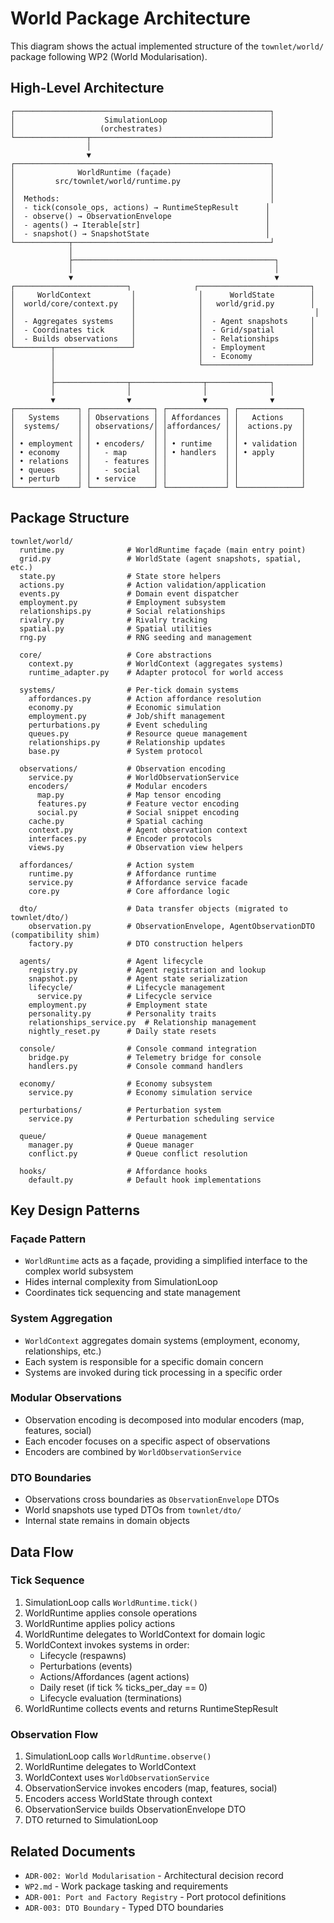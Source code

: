 # World Package Architecture

This diagram shows the actual implemented structure of the `townlet/world/` package following WP2 (World Modularisation).

## High-Level Architecture

```
┌─────────────────────────────────────────────────────────┐
│                    SimulationLoop                       │
│                   (orchestrates)                        │
└────────────────┬────────────────────────────────────────┘
                 │
                 ▼
┌─────────────────────────────────────────────────────────┐
│              WorldRuntime (façade)                      │
│         src/townlet/world/runtime.py                    │
│                                                         │
│  Methods:                                               │
│  - tick(console_ops, actions) → RuntimeStepResult      │
│  - observe() → ObservationEnvelope                     │
│  - agents() → Iterable[str]                            │
│  - snapshot() → SnapshotState                          │
└────────────┬────────────────────────────────────────────┘
             │
             ├─────────────────────────────────────────────┐
             │                                             │
             ▼                                             ▼
┌─────────────────────────┐              ┌─────────────────────────┐
│     WorldContext         │              │      WorldState        │
│  world/core/context.py   │              │   world/grid.py        │
│                          │              │                         │
│  - Aggregates systems    │              │  - Agent snapshots     │
│  - Coordinates tick      │              │  - Grid/spatial        │
│  - Builds observations   │              │  - Relationships       │
└────────┬─────────────────┘              │  - Employment          │
         │                                │  - Economy             │
         │                                └────────────────────────┘
         │
         ├────────────────┬────────────────┬──────────────┐
         │                │                │              │
         ▼                ▼                ▼              ▼
┌──────────────┐ ┌──────────────┐ ┌─────────────┐ ┌──────────────┐
│   Systems    │ │ Observations │ │ Affordances │ │   Actions    │
│  systems/    │ │ observations/│ │affordances/ │ │  actions.py  │
│              │ │              │ │             │ │              │
│ • employment │ │ • encoders/  │ │ • runtime   │ │ • validation │
│ • economy    │ │   - map      │ │ • handlers  │ │ • apply      │
│ • relations  │ │   - features │ │             │ │              │
│ • queues     │ │   - social   │ │             │ │              │
│ • perturb    │ │ • service    │ │             │ │              │
└──────────────┘ └──────────────┘ └─────────────┘ └──────────────┘
```

## Package Structure

```
townlet/world/
  runtime.py              # WorldRuntime façade (main entry point)
  grid.py                 # WorldState (agent snapshots, spatial, etc.)
  state.py                # State store helpers
  actions.py              # Action validation/application
  events.py               # Domain event dispatcher
  employment.py           # Employment subsystem
  relationships.py        # Social relationships
  rivalry.py              # Rivalry tracking
  spatial.py              # Spatial utilities
  rng.py                  # RNG seeding and management

  core/                   # Core abstractions
    context.py            # WorldContext (aggregates systems)
    runtime_adapter.py    # Adapter protocol for world access

  systems/                # Per-tick domain systems
    affordances.py        # Action affordance resolution
    economy.py            # Economic simulation
    employment.py         # Job/shift management
    perturbations.py      # Event scheduling
    queues.py             # Resource queue management
    relationships.py      # Relationship updates
    base.py               # System protocol

  observations/           # Observation encoding
    service.py            # WorldObservationService
    encoders/             # Modular encoders
      map.py              # Map tensor encoding
      features.py         # Feature vector encoding
      social.py           # Social snippet encoding
    cache.py              # Spatial caching
    context.py            # Agent observation context
    interfaces.py         # Encoder protocols
    views.py              # Observation view helpers

  affordances/            # Action system
    runtime.py            # Affordance runtime
    service.py            # Affordance service facade
    core.py               # Core affordance logic

  dto/                    # Data transfer objects (migrated to townlet/dto/)
    observation.py        # ObservationEnvelope, AgentObservationDTO (compatibility shim)
    factory.py            # DTO construction helpers

  agents/                 # Agent lifecycle
    registry.py           # Agent registration and lookup
    snapshot.py           # Agent state serialization
    lifecycle/            # Lifecycle management
      service.py          # Lifecycle service
    employment.py         # Employment state
    personality.py        # Personality traits
    relationships_service.py  # Relationship management
    nightly_reset.py      # Daily state resets

  console/                # Console command integration
    bridge.py             # Telemetry bridge for console
    handlers.py           # Console command handlers

  economy/                # Economy subsystem
    service.py            # Economy simulation service

  perturbations/          # Perturbation system
    service.py            # Perturbation scheduling service

  queue/                  # Queue management
    manager.py            # Queue manager
    conflict.py           # Queue conflict resolution

  hooks/                  # Affordance hooks
    default.py            # Default hook implementations
```

## Key Design Patterns

### Façade Pattern
- `WorldRuntime` acts as a façade, providing a simplified interface to the complex world subsystem
- Hides internal complexity from SimulationLoop
- Coordinates tick sequencing and state management

### System Aggregation
- `WorldContext` aggregates domain systems (employment, economy, relationships, etc.)
- Each system is responsible for a specific domain concern
- Systems are invoked during tick processing in a specific order

### Modular Observations
- Observation encoding is decomposed into modular encoders (map, features, social)
- Each encoder focuses on a specific aspect of observations
- Encoders are combined by `WorldObservationService`

### DTO Boundaries
- Observations cross boundaries as `ObservationEnvelope` DTOs
- World snapshots use typed DTOs from `townlet/dto/`
- Internal state remains in domain objects

## Data Flow

### Tick Sequence
1. SimulationLoop calls `WorldRuntime.tick()`
2. WorldRuntime applies console operations
3. WorldRuntime applies policy actions
4. WorldRuntime delegates to WorldContext for domain logic
5. WorldContext invokes systems in order:
   - Lifecycle (respawns)
   - Perturbations (events)
   - Actions/Affordances (agent actions)
   - Daily reset (if tick % ticks_per_day == 0)
   - Lifecycle evaluation (terminations)
6. WorldRuntime collects events and returns RuntimeStepResult

### Observation Flow
1. SimulationLoop calls `WorldRuntime.observe()`
2. WorldRuntime delegates to WorldContext
3. WorldContext uses `WorldObservationService`
4. ObservationService invokes encoders (map, features, social)
5. Encoders access WorldState through context
6. ObservationService builds ObservationEnvelope DTO
7. DTO returned to SimulationLoop

## Related Documents

- `ADR-002: World Modularisation` - Architectural decision record
- `WP2.md` - Work package tasking and requirements
- `ADR-001: Port and Factory Registry` - Port protocol definitions
- `ADR-003: DTO Boundary` - Typed DTO boundaries
